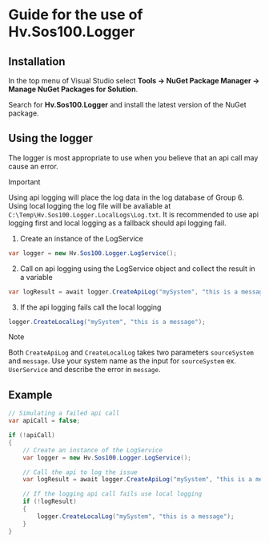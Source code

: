 # Guide for the use of Hv.Sos100.Logger

## Installation

In the top menu of Visual Studio select **Tools -> NuGet Package Manager -> Manage NuGet Packages for Solution**.

Search for **Hv.Sos100.Logger** and install the latest version of the NuGet package.

## Using the logger

The logger is most appropriate to use when you believe that an api call may cause an error.

> [!IMPORTANT]
> Using api logging will place the log data in the log database of Group 6. Using local logging the log file will be avaliable at `C:\Temp\Hv.Sos100.Logger.LocalLogs\Log.txt`.
> It is recommended to use api logging first and local logging as a fallback should api logging fail.


1. Create an instance of the LogService

```csharp
var logger = new Hv.Sos100.Logger.LogService();
```

2. Call on api logging using the LogService object and collect the result in a variable

```csharp
var logResult = await logger.CreateApiLog("mySystem", "this is a message");
```

3. If the api logging fails call the local logging

```csharp
logger.CreateLocalLog("mySystem", "this is a message");
```
> [!NOTE]
> Both `CreateApiLog` and `CreateLocalLog` takes two parameters `sourceSystem` and `message`. Use your system name as the input for `sourceSystem` ex. `UserService` and describe the error in `message`.

## Example

```csharp
// Simulating a failed api call
var apiCall = false;

if (!apiCall)
{
    // Create an instance of the LogService
    var logger = new Hv.Sos100.Logger.LogService();

    // Call the api to log the issue
    var logResult = await logger.CreateApiLog("mySystem", "this is a message");

    // If the logging api call fails use local logging
    if (!logResult)
    {
        logger.CreateLocalLog("mySystem", "this is a message");
    }
}
```
